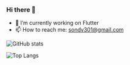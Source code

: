 ### Hi there 👋

- 🔭 I’m currently working on Flutter
- 📫 How to reach me: sondv301@gmail.com

![GitHub stats](https://github-readme-stats.vercel.app/api?username=sondv301&show_icons=true&bg_color=00000000)

![Top Langs](https://github-readme-stats.vercel.app/api/top-langs/?username=sondv301&layout=compact)
